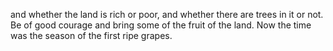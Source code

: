 and whether the land is rich or poor, and whether there are trees in it or not. Be of good courage and bring some of the fruit of the land. Now the time was the season of the first ripe grapes.
